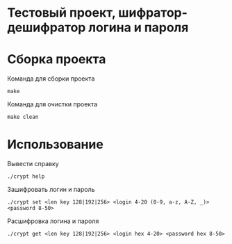 Тестовый проект, шифратор-дешифратор логина и пароля
=========================================================

Сборка проекта
=========================================================
Команда для сборки проекта
```console
make
```
Команда для очистки проекта
```console
make clean
```

Использование
=========================================================
Вывести справку 
```console
./crypt help
```
Зашифровать логин и пароль
```console
./crypt set <len key 128|192|256> <login 4-20 (0-9, a-z, A-Z, _)> <password 8-50>
```
Расшифровка логина и пароля
```console
./crypt get <len key 128|192|256> <login hex 4-20> <password hex 8-50>
```
